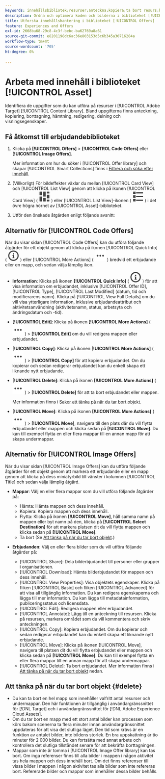 ```yaml
---
keywords: innehållsbibliotek;resurser;anteckna;kopiera;ta bort resurs;hämta resurs;redigera innehåll;dela kort;visa innehållsegenskaper
description: Ordna och optimera koden och bilderna i biblioteket [!UICONTROL Offers].
title: Utforska innehållshantering i biblioteket [!UICONTROL Offers]
feature: Experiences and Offers
exl-id: 2668ba68-29c8-4c3f-bebc-ba62760a8a61
source-git-commit: e8201198dc6ac36e803153d5c6b345a30716204a
workflow-type: tm+mt
source-wordcount: '705'
ht-degree: 0%

---
```


# Arbeta med innehåll i biblioteket [!UICONTROL Asset]

Identifiera de uppgifter som du kan utföra på resurser i [!UICONTROL Adobe Target] [!UICONTROL Content Library]. Bland uppgifterna finns anteckning, kopiering, borttagning, hämtning, redigering, delning och visningsegenskaper.

## Få åtkomst till erbjudandebiblioteket

1. Klicka på **[!UICONTROL Offers]** > **[!UICONTROL Code Offers]** eller **[!UICONTROL Image Offers]**.

   Mer information om hur du söker i [!UICONTROL Offer library] och skapar [!UICONTROL Smart Collections] finns i [Filtrera och söka efter innehåll](/help/main/c-experiences/c-manage-content/filter-and-search-content.md#concept_3B59B8F025BF4CEA82ECC5199D365276).

1. (Villkorligt) För bildeffekter växlar du mellan [!UICONTROL Card View] och [!UICONTROL List View] genom att klicka på ikonen [!UICONTROL Card View] ( ![ ikonen för kortvyn ](/help/main/assets/icons/ViewCard.svg) ) eller [!UICONTROL List View]-ikonen ( ![ ikonen för listvyn ](/help/main/assets/icons/ViewList.svg) ) i det övre högra hörnet av [!UICONTROL Asset]-biblioteket.

1. Utför den önskade åtgärden enligt följande avsnitt:

## Alternativ för [!UICONTROL Code Offers]

När du visar sidan [!UICONTROL Code Offers] kan du utföra följande åtgärder för ett objekt genom att klicka på ikonen [!UICONTROL Quick Info] ( ![ikonen Snabbinformation](/help/main/assets/icons/InfoOutline.svg) ) eller [!UICONTROL More Actions] ( ![ikonen Fler åtgärder](/help/main/assets/icons/MoreSmallList.svg) ) bredvid ett erbjudande eller en mapp, och sedan välja lämplig ikon.

* **Information**: Klicka på ikonen **[!UICONTROL Quick Info]** ( ![ikonen Snabbinformation](/help/main/assets/icons/InfoOutline.svg) ) för att visa information om erbjudandet, inklusive [!UICONTROL Offer ID], [!UICONTROL Type], [!UICONTROL Last Modified] (datum, tid och modifierarens namn). Klicka på [!UICONTROL View Full Details] om du vill visa ytterligare information, inklusive erbjudandeattribut och aktivitetsanvändning (aktivitetsnamn, status, arbetsyta och ändringsdatum och -tid).
* **[!UICONTROL Edit]**: Klicka på ikonen **[!UICONTROL More Actions]** ( ![ikonen Fler åtgärder](/help/main/assets/icons/MoreSmallList.svg) ) > **[!UICONTROL Edit]** om du vill redigera mappen eller erbjudandet.
* **[!UICONTROL Copy]**: Klicka på ikonen **[!UICONTROL More Actions]** ( ![ikonen Fler åtgärder](/help/main/assets/icons/MoreSmallList.svg) ) > **[!UICONTROL Copy]** för att kopiera erbjudandet. Om du kopierar och sedan redigerar erbjudandet kan du enkelt skapa ett liknande nytt erbjudande.
* **[!UICONTROL Delete]**: Klicka på ikonen **[!UICONTROL More Actions]** ( ![ikonen Fler åtgärder](/help/main/assets/icons/MoreSmallList.svg) ) > **[!UICONTROL Delete]** för att ta bort erbjudandet eller mappen.

  Mer information finns i [Saker att tänka på när du tar bort objekt](#delete).

* **[!UICONTROL Move]**: Klicka på ikonen **[!UICONTROL More Actions]** ( ![ikonen Fler åtgärder](/help/main/assets/icons/MoreSmallList.svg) ) > **[!UICONTROL Move]**, navigera till den plats där du vill flytta erbjudandet eller mappen och klicka sedan på **[!UICONTROL Move]**. Du kan till exempel flytta en eller flera mappar till en annan mapp för att skapa undermappar.

## Alternativ för [!UICONTROL Image Offers]

När du visar sidan [!UICONTROL Image Offers] kan du utföra följande åtgärder för ett objekt genom att markera ett erbjudande eller en mapp genom att klicka på dess miniatyrbild till vänster i kolumnen [!UICONTROL Title] och sedan välja lämplig åtgärd.

* **Mappar**: Välj en eller flera mappar som du vill utföra följande åtgärder på:

   * Hämta: Hämta mappen och dess innehåll.
   * Kopiera: Kopiera mappen och dess innehåll.
   * Flytta: Klicka på ikonen **[!UICONTROL Move]**, håll samma namn på mappen eller byt namn på den, klicka på **[!UICONTROL Select Destination]** för att markera platsen dit du vill flytta mappen och klicka sedan på **[!UICONTROL Move]**.
   * Ta bort (Se [Att tänka på när du tar bort objekt](#delete).)

* **Erbjudanden**: Välj en eller flera bilder som du vill utföra följande åtgärder på:

   * [!UICONTROL Share]: Dela bilderbjudandet till personer eller grupper i organisationen.
   * [!UICONTROL Download]: Hämta bilderbjudandet för mappen och dess innehåll.
   * [!UICONTROL View Properties]: Visa objektets egenskaper. Klicka på fliken [!UICONTROL Basic] och fliken [!UICONTROL Advanced] för att visa all tillgänglig information. Du kan redigera egenskaperna och lägga till mer information. Du kan lägga till metadatainformation, publiceringsstatus och licensdata.
   * [!UICONTROL Edit]: Redigera mappen eller erbjudandet.
   * [!UICONTROL Annotate]: Lägg till en anteckning till resursen. Klicka på resursen, markera området som du vill kommentera och skriv anteckningen.
   * [!UICONTROL Copy]: Kopiera erbjudandet. Om du kopierar och sedan redigerar erbjudandet kan du enkelt skapa ett liknande nytt erbjudande.
   * [!UICONTROL Move]: Klicka på ikonen [!UICONTROL Move], navigera till platsen dit du vill flytta erbjudandet eller mappen och klicka sedan på **[!UICONTROL Move]**. Du kan till exempel flytta en eller flera mappar till en annan mapp för att skapa undermappar.
   * [!UICONTROL Delete]: Ta bort erbjudandet. Mer information finns i [Att tänka på när du tar bort objekt](#delete) nedan.

## Att tänka på när du tar bort objekt {#delete}

* Du kan ta bort en hel mapp som innehåller valfritt antal resurser och undermappar. Den här funktionen är tillgänglig i användargränssnittet för [!DNL Target] och i användargränssnittet för [!DNL Adobe Experience Cloud Assets].
* Om du tar bort en mapp med ett stort antal bilder kan processen som körs bakom scenerna ta flera minuter innan användargränssnittet uppdateras för att visa det slutliga läget. Den tid som krävs är en funktion av antalet bilder, inte bildens storlek. En bra uppskattning är tio minuter för 2 000 bilder. Du kan fortsätta med annat arbete och kontrollera det slutliga tillståndet senare för att bekräfta borttagningen.
* Mappar som inte är tomma i [!UICONTROL Image Offer library] kan tas bort. Om inga referenser finns till alla bilder i mappen i någon aktivitet tas hela mappen och dess innehåll bort. Om det finns referenser till vissa bilder i mappen i någon aktivitet tas alla bilder som inte refereras bort. Refererade bilder och mappar som innehåller dessa bilder behålls.